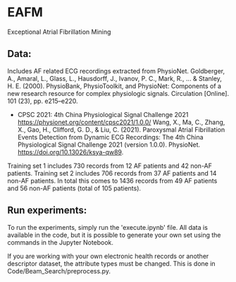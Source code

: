 # EAFM
Exceptional Atrial Fibrillation Mining

## Data: 
Includes AF related ECG recordings extracted from PhysioNet.
Goldberger, A., Amaral, L., Glass, L., Hausdorff, J., Ivanov, P. C., Mark, R., ... & Stanley, H. E. (2000). PhysioBank, PhysioToolkit, and PhysioNet: Components of a new research resource for complex physiologic signals. Circulation [Online]. 101 (23), pp. e215–e220.

- CPSC 2021: 4th China Physiological Signal Challenge 2021
https://physionet.org/content/cpsc2021/1.0.0/
Wang, X., Ma, C., Zhang, X., Gao, H., Clifford, G. D., & Liu, C. (2021). Paroxysmal Atrial Fibrillation Events Detection from Dynamic ECG Recordings: The 4th China Physiological Signal Challenge 2021 (version 1.0.0). PhysioNet. https://doi.org/10.13026/ksya-qw89.

Training set 1 includes 730 records from 12 AF patients and 42 non-AF patients.
Training set 2 includes 706 records from 37 AF patients and 14 non-AF patients.
In total this comes to 1436 records from 49 AF patients and 56 non-AF patients (total of 105 patients).

## Run experiments:
To run the experiments, simply run the 'execute.ipynb' file.
All data is available in the code, but it is possible to generate your own set using the commands in the Jupyter Notebook.

If you are working with your own electronic health records or another descriptor dataset, the attribute types must be changed. This is done in Code/Beam_Search/preprocess.py.
